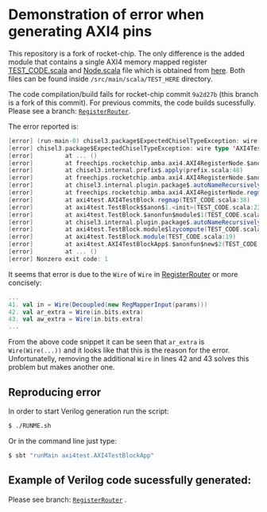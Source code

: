 Demonstration of error when generating AXI4 pins
================================================

This repository is a fork of rocket-chip. The only difference is the added module that contains a single AXI4 memory mapped register [TEST_CODE.scala](src/main/scala/TEST_HERE/TEST_CODE.scala) and [Node.scala](src/main/scala/TEST_HERE/Node.scala) file which is obtained from [here](https://github.com/ucb-bar/rocket-dsp-utils/blob/master/src/main/scala/freechips/rocketchip/amba/axi4/Node.scala). Both files can be found inside `/src/main/scala/TEST_HERE` directory.

The code compilation/build fails for rocket-chip commit `9a2d27b` (this branch is a fork of this commit). For previous commits, the code builds sucessfully. Please see a branch: [`RegisterRouter`](https://github.com/milovanovic/rocket-chip/tree/RegisterRouter).

The error reported is:
```scala
[error] (run-main-0) chisel3.package$ExpectedChiselTypeException: wire type 'AXI4TestBlock.in.bits.extra: Wire[BundleMap]' must be a Chisel type, not hardware
[error] chisel3.package$ExpectedChiselTypeException: wire type 'AXI4TestBlock.in.bits.extra: Wire[BundleMap]' must be a Chisel type, not hardware
[error]         at ... ()
[error]         at freechips.rocketchip.amba.axi4.AXI4RegisterNode.$anonfun$regmap$16(RegisterRouter.scala:42)
[error]         at chisel3.internal.prefix$.apply(prefix.scala:48)
[error]         at freechips.rocketchip.amba.axi4.AXI4RegisterNode.$anonfun$regmap$15(RegisterRouter.scala:42)
[error]         at chisel3.internal.plugin.package$.autoNameRecursively(package.scala:33)
[error]         at freechips.rocketchip.amba.axi4.AXI4RegisterNode.regmap(RegisterRouter.scala:42)
[error]         at axi4test.AXI4TestBlock.regmap(TEST_CODE.scala:38)
[error]         at axi4test.TestBlock$$anon$1.<init>(TEST_CODE.scala:22)
[error]         at axi4test.TestBlock.$anonfun$module$1(TEST_CODE.scala:19)
[error]         at chisel3.internal.plugin.package$.autoNameRecursively(package.scala:33)
[error]         at axi4test.TestBlock.module$lzycompute(TEST_CODE.scala:19)
[error]         at axi4test.TestBlock.module(TEST_CODE.scala:19)
[error]         at axi4test.AXI4TestBlockApp$.$anonfun$new$2(TEST_CODE.scala:45)
[error]         at ... ()
[error] Nonzero exit code: 1
```

It seems that error is due to the `Wire` of `Wire` in [RegisterRouter](https://github.com/chipsalliance/rocket-chip/blob/25e2c63/src/main/scala/amba/axi4/RegisterRouter.scala) or more concisely:

```scala
...
41. val in = Wire(Decoupled(new RegMapperInput(params)))
42. val ar_extra = Wire(in.bits.extra)
43. val aw_extra = Wire(in.bits.extra)
...
```

From the above code snippet it can be seen that `ar_extra` is `Wire(Wire(...))` and it looks like that this is the reason for the error. Unfortunatelly, removing the additional `Wire` in lines 42 and 43 solves this problem but makes another one.

## Reproducing error

In order to start Verilog generation run the script:
```bash
$ ./RUNME.sh
```
Or in the command line just type:
```bash
$ sbt "runMain axi4test.AXI4TestBlockApp"
```

## Example of Verilog code sucessfully generated:

Please see branch: [`RegisterRouter`](https://github.com/milovanovic/rocket-chip/tree/RegisterRouter) .
